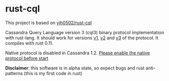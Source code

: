 rust-cql
========

This project is based on [yjh0502/rust-cql](https://github.com/yjh0502/rust-cql)

Cassandra Query Language version 3 (cql3) binary protocol implementation with rust-lang. It should work for versions [v1](https://git-wip-us.apache.org/repos/asf?p=cassandra.git;a=blob_plain;f=doc/native_protocol.spec;hb=refs/heads/cassandra-1.2), [v2](https://git-wip-us.apache.org/repos/asf?p=cassandra.git;a=blob_plain;f=doc/native_protocol_v2.spec) and [v3](https://git-wip-us.apache.org/repos/asf?p=cassandra.git;a=blob_plain;f=doc/native_protocol_v3.spec) of the protocol. It compiles with rust 0.11.

Native protocol is disabled in Cassandra 1.2. [Please enable the native protocol before start](http://www.datastax.com/docs/1.2/cql_cli/cql_binary_protocol)

**Disclaimer**: this software is in alpha state, so expect bugs and rust anti-patterns (this is my first code in rust)
